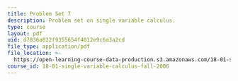 ```yaml
---
title: Problem Set 7
description: Problem set on single variable calculus.
type: course
layout: pdf
uid: d7836a022f9355654f4012e9c6a3a2cd
file_type: application/pdf
file_location: >-
  https://open-learning-course-data-production.s3.amazonaws.com/18-01-single-variable-calculus-fall-2006/d7836a022f9355654f4012e9c6a3a2cd_ps7.pdf
course_id: 18-01-single-variable-calculus-fall-2006
---
```

